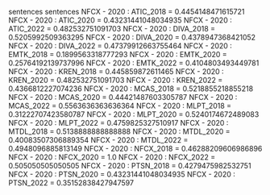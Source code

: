 sentences
sentences
NFCX - 2020 : ATIC_2018 = 0.4454148471615721
NFCX - 2020 : ATIC_2020 = 0.43231441048034935
NFCX - 2020 : ATIC_2022 = 0.482532751091703
NFCX - 2020 : DIVA_2018 = 0.5205992509363295
NFCX - 2020 : DIVA_2020 = 0.4378947368421052
NFCX - 2020 : DIVA_2022 = 0.47379912663755464
NFCX - 2020 : EMTK_2018 = 0.1899563318777293
NFCX - 2020 : EMTK_2020 = 0.25764192139737996
NFCX - 2020 : EMTK_2022 = 0.4104803493449781
NFCX - 2020 : KREN_2018 = 0.445859872611465
NFCX - 2020 : KREN_2020 = 0.482532751091703
NFCX - 2020 : KREN_2022 = 0.4366812227074236
NFCX - 2020 : MCAS_2018 = 0.5218855218855218
NFCX - 2020 : MCAS_2020 = 0.44421487603305787
NFCX - 2020 : MCAS_2022 = 0.5563636363636364
NFCX - 2020 : MLPT_2018 = 0.31222707423580787
NFCX - 2020 : MLPT_2020 = 0.5240174672489083
NFCX - 2020 : MLPT_2022 = 0.4759825327510917
NFCX - 2020 : MTDL_2018 = 0.5138888888888888
NFCX - 2020 : MTDL_2020 = 0.40083507306889354
NFCX - 2020 : MTDL_2022 = 0.4948096885813149
NFCX - 2020 : NFCX_2018 = 0.46288209606986896
NFCX - 2020 : NFCX_2020 = 1.0
NFCX - 2020 : NFCX_2022 = 0.505050505050505
NFCX - 2020 : PTSN_2018 = 0.4279475982532751
NFCX - 2020 : PTSN_2020 = 0.43231441048034935
NFCX - 2020 : PTSN_2022 = 0.35152838427947597
